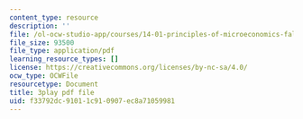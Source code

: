 ```yaml
---
content_type: resource
description: ''
file: /ol-ocw-studio-app/courses/14-01-principles-of-microeconomics-fall-2018/f33792dc91011c910907ec8a71059981_BUnUOv_INyM.pdf
file_size: 93500
file_type: application/pdf
learning_resource_types: []
license: https://creativecommons.org/licenses/by-nc-sa/4.0/
ocw_type: OCWFile
resourcetype: Document
title: 3play pdf file
uid: f33792dc-9101-1c91-0907-ec8a71059981
---
```

